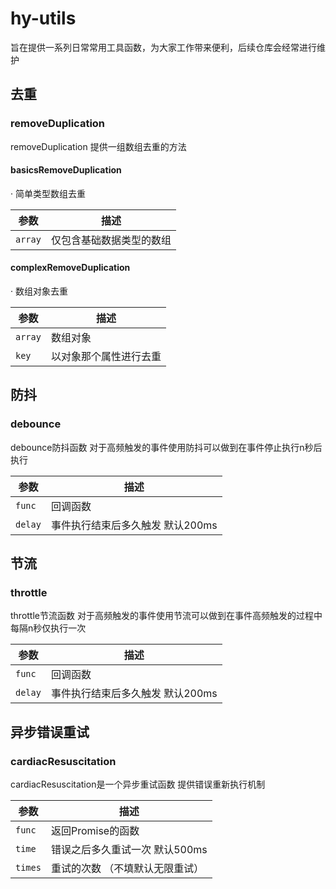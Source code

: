 # hy-utils
旨在提供一系列日常常用工具函数，为大家工作带来便利，后续仓库会经常进行维护

## 去重
### removeDuplication
removeDuplication 提供一组数组去重的方法

#### basicsRemoveDuplication
· 简单类型数组去重

| 参数          | 描述                            |
| ------------- | ---------------------------    |
| `array`        | 仅包含基础数据类型的数组        |

#### complexRemoveDuplication
· 数组对象去重

| 参数          | 描述                            |
| ------------- | ---------------------------    |
| `array`        | 数组对象                       |
| `key`         | 以对象那个属性进行去重            |

## 防抖
### debounce
debounce防抖函数 对于高频触发的事件使用防抖可以做到在事件停止执行n秒后执行

| 参数          | 描述                            |
| ------------- | ---------------------------    |
| `func`        | 回调函数              |
| `delay`         | 事件执行结束后多久触发 默认200ms  |

## 节流
### throttle
throttle节流函数 对于高频触发的事件使用节流可以做到在事件高频触发的过程中每隔n秒仅执行一次

| 参数          | 描述                            |
| ------------- | ---------------------------    |
| `func`        | 回调函数              |
| `delay`         | 事件执行结束后多久触发 默认200ms  |

## 异步错误重试
### cardiacResuscitation 
cardiacResuscitation是一个异步重试函数 提供错误重新执行机制

| 参数          | 描述                            |
| ------------- | ---------------------------    |
| `func`        | 返回Promise的函数              |
| `time`         | 错误之后多久重试一次 默认500ms  |
| `times`       | 重试的次数 （不填默认无限重试）  |
